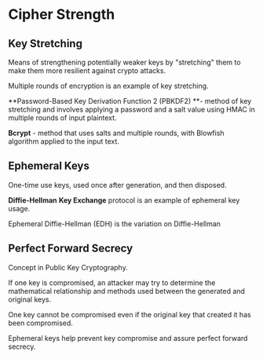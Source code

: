 # Cipher Strength

## Key Stretching

Means of strengthening potentially weaker keys by "stretching" them to make them more resilient against crypto attacks.

Multiple rounds of encryption is an example of key stretching.

**Password-Based Key Derivation Function 2 \(PBKDF2\) **- method of key stretching and involves applying a password and a salt value using HMAC in multiple rounds of input plaintext.

**Bcrypt** - method that uses salts and multiple rounds, with Blowfish algorithm applied to the input text.



## Ephemeral Keys

One-time use keys, used once after generation, and then disposed. 

**Diffie-Hellman** **Key Exchange** protocol is an example of ephemeral key usage.

Ephemeral Diffie-Hellman \(EDH\) is the variation on Diffie-Hellman



## Perfect Forward Secrecy

Concept in Public Key Cryptography.

If one key is compromised, an attacker may try to determine the mathematical relationship and methods used between the generated and original keys.

One key cannot be compromised even if the original key that created it has been compromised.

Ephemeral keys help prevent key compromise and assure perfect forward secrecy.

